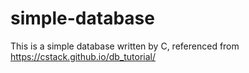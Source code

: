 # simple-database
This is a simple database written by C, referenced from https://cstack.github.io/db_tutorial/
